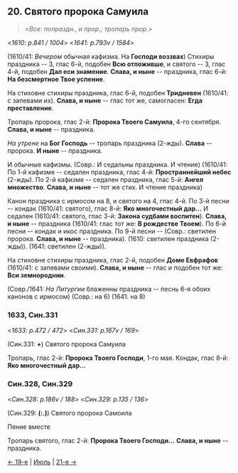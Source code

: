 ## 20. Святого пророка Самуила

> <*Все: попраздн., и прор.; тропарь прор.*>

<*1610: p.841 / 1004*>
<*1641: p.793v / 1584*>

(1610/41: *Вечером* обычная кафизма. На **Господи воззвах**)
Стихиры праздника -- 3, глас 6-й, подобен **Всю отложивше**,
и святого -- 3, глас 4-й, подобен **Дал еси знамение**.
**Слава, и ныне** -- праздника, глас 6-й: **На безсмертное Твое успение**.

На стиховне стихиры праздника, глас 6-й, подобен **Тридневен** (1610/41: с запевами их).
**Слава, и ныне** -- глас тот же, самогласен: **Егда преставление**.

Тропарь пророка, глас 2-й: **Пророка Твоего Самуила**, 4-го сентября.  
**Слава, и ныне** -- праздника.

*На утрене* на **Бог Господь** -- тропарь праздника (2-жды). 
**Слава** -- пророка. **И ныне** -- праздника.

И обычные кафизмы.
(Совр.: И седальны праздника. И чтение)
(1610/41: По 1-й кафизме -- седален праздника, глас 4-й: **Пространнейший небес** (2-жды). 
По 2-й кафизме -- седален праздника, глас 5-й: **Ангел множество**. 
**Слава, и ныне** -- тот же стих. И чтение праздника)

Канон праздника с ирмосом на 8, и святого на 4, глас 4-й.
По 3-й песни -- кондак (1610/41: святого), глас 8-й: **Яко многочестный дар...**
И седален (1610/41: святого, глас 3-й: **Закона судбами воспитен**). 
**Слава, и ныне** -- праздника (1610/41: глас тот же: **В рождестве Твоем**). 
По 6-й песни -- кондак и икос праздника.
По 9-й песни --
(Совр.: светилен пророка. **Слава, и ныне** -- праздника). 
(1610: светилен праздника (2-жды)). 
(1641: светилен (2-жды)). 

На стиховне стихиры праздника, глас 2-й, подобен **Доме Евфрафов** (1610/41: с запевами своими).
**Слава, и ныне** -- глас и подобен тот же: **Вси земнороднии**.

(Совр./1641: *На Литургии* блаженны праздника -- песнь 6-я обоих канонов с ирмосом)
(Совр.: на 6) (1641: на 8)

### 1633, Син.331

<*1633: p.472 / 472*>
<*Син.331: p.167v / 169*>

(Син.331: **+**) Святого пророка Самуила

Тропарь, глас 2-й: **Пророка Твоего Господи**, 1-го мая.
Кондак, глас 8-й: **Яко многочестный дар...**

### Син.328, Син.329

<*Син.328: p.186v / 188*>
<*Син.329: p.135 / 136*>

(Син.329: **(:.)**) Святого пророка Самоила

Пение вместе

Тропарь святого, глас 2-й: **Пророка Твоего Господи...** 
**Слава, и ныне** -- праздника.

[← 19-е](08_19_SAB.ru.md) | [Июль](README.md#20-й) | [21-е →](08_21_SAB.ru.md)

